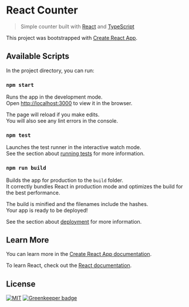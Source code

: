React Counter
=============
> Simple counter built with [React][react] and [TypeScript][typescript]

This project was bootstrapped with [Create React App][create-react-app].

## Available Scripts
In the project directory, you can run:

### `npm start`
Runs the app in the development mode.<br>
Open [http://localhost:3000](http://localhost:3000) to view it in the browser.

The page will reload if you make edits.<br>
You will also see any lint errors in the console.

### `npm test`
Launches the test runner in the interactive watch mode.<br>
See the section about [running tests][running-tests] for more information.

### `npm run build`
Builds the app for production to the `build` folder.<br>
It correctly bundles React in production mode and optimizes the build for the best performance.

The build is minified and the filenames include the hashes.<br>
Your app is ready to be deployed!

See the section about [deployment][deployment] for more information.

## Learn More
You can learn more in the [Create React App documentation][getting-started].

To learn React, check out the [React documentation][react].

## License
[![MIT](https://img.shields.io/badge/license-MIT-green.svg)](LICENSE.md) [![Greenkeeper badge](https://badges.greenkeeper.io/Phoenix2k/react-counter-ts.svg)](https://greenkeeper.io/)

[create-react-app]: https://github.com/facebook/create-react-app
[deployment]: https://facebook.github.io/create-react-app/docs/deployment
[getting-started]: https://facebook.github.io/create-react-app/docs/getting-started
[react]: https://reactjs.org/ "React – A JavaScript library for building user interfaces"
[running-tests]: https://facebook.github.io/create-react-app/docs/running-tests
[typescript]: https://www.typescriptlang.org
